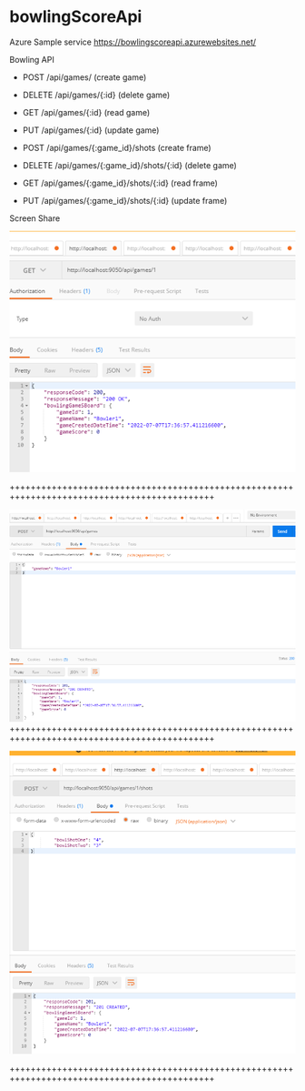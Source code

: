 # bowlingScoreApi

Azure Sample service
https://bowlingscoreapi.azurewebsites.net/
 
 Bowling API
  * POST /api/games/ (create game)
  * DELETE /api/games/{:id} (delete game)
  * GET /api/games/{:id} (read game)
  * PUT /api/games/{:id} (update game)
  
  * POST /api/games/{:game_id}/shots (create frame)
  * DELETE /api/games/{:game_id}/shots/{:id} (delete game)
  * GET /api/games/{:game_id}/shots/{:id} (read frame)
  * PUT /api/games/{:game_id}/shots/{:id} (update frame)
  
  
Screen Share 


![Alt text](./src/main/resources/img/Capture1.PNG?raw=true "Optional Title")
    
+++++++++++++++++++++++++++++++++++++++++++++++++++++++++++++++++++++++++++++++++++++++++++++     

![Alt text](./src/main/resources/img/Capture.PNG?raw=true "Optional Title")
+++++++++++++++++++++++++++++++++++++++++++++++++++++++++++++++++++++++++++++++++++++++++++++  


![Alt text](./src/main/resources/img/Capture3.PNG?raw=true "Optional Title")
    
+++++++++++++++++++++++++++++++++++++++++++++++++++++++++++++++++++++++++++++++++++++++++++++  
